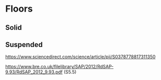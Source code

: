 # Floors

## Solid

## Suspended

https://www.sciencedirect.com/science/article/pii/S0378778817311350

https://www.bre.co.uk/filelibrary/SAP/2012/RdSAP-9.93/RdSAP_2012_9.93.pdf (S5.5)

